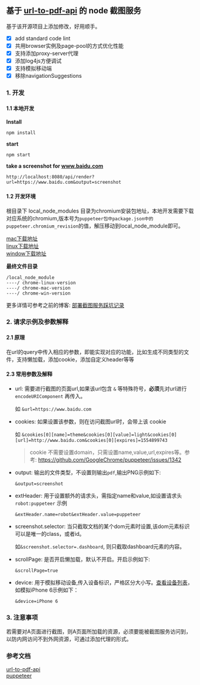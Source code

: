 ## 基于 [url-to-pdf-api](https://github.com/alvarcarto/url-to-pdf-api) 的 node 截图服务

基于该开源项目上添加修改，好用顺手。  
- [x]  add standard code lint
- [x]  共用browser实例及page-pool的方式优化性能
- [x]  支持添加proxy-server代理
- [x]  添加log4js方便调试
- [x]  支持模拟移动端
- [x]  移除navigationSuggestions

### 1. 开发  
#### 1.1 本地开发

**Install**  

```shell
npm install  
```  

**start**  

```shell
npm start
```  

**take a screenshot for www.baidu.com**

```
http://localhost:8080/api/render?url=https://www.baidu.com&output=screenshot
```  

#### 1.2 开发环境


根目录下 local_node_modules 目录为chromium安装包地址，本地开发需要下载对应系统的chromium,版本号为`puppeteer包中package.json中的puppeteer.chromium_revision`的值，解压移动到local_node_module即可。  

[mac下载地址](https://commondatastorage.googleapis.com/chromium-browser-snapshots/index.html?prefix=Mac/)  
[linux下载地址](https://commondatastorage.googleapis.com/chromium-browser-snapshots/index.html?prefix=Linux_x64/)  
[window下载地址](https://commondatastorage.googleapis.com/chromium-browser-snapshots/index.html?prefix=Win/)  

**最终文件目录**
```
/local_node_module
----/ chrome-linux-version
----/ chrome-mac-version
----/ chrome-win-version
```  

更多详情可参考之前的博客: [部署截图服务踩坑记录](https://github.com/yes1am/blog/issues/9)  

### 2. 请求示例及参数解释  

#### 2.1 原理
在url的query中传入相应的参数，即能实现对应的功能，比如生成不同类型的文件，支持懒加载，添加cookie，添加自定义header等等  

#### 2.3 常用参数及解释

* url: 需要进行截图的页面url,如果该url包含 `&` 等特殊符号，**必须**先对url进行 `encodeURIComponent` 再传入。  

    如 `&url=https://www.baidu.com`  
* cookies: 如果设置该参数，则在访问截图url时，会带上该 cookie  

    如 `&cookies[0][name]=theme&cookies[0][value]=light&cookies[0][url]=http://www.baidu.com&cookies[0][expires]=1554899743`

    > cookie 不需要设置domain，只需设置name,value,url,expires等。参考: https://github.com/GoogleChrome/puppeteer/issues/1342  

* output: 输出的文件类型，不设置则输出`pdf`,输出PNG示例如下:  

    `&output=screenshot`  

* extHeader: 用于设置额外的请求头，需指定name和value,如设置请求头 `robot:puppeteer` 示例  

    `&extHeader.name=robot&extHeader.value=puppeteer`  

* screenshot.selector: 当只截取文档的某个dom元素时设置,该dom元素标识可以是唯一的class，或者id。  

    如`&screenshot.selector=.dashboard`, 则只截取dashboard元素的内容。

* scrollPage: 是否开启懒加载，默认不开启。开启示例如下:  

    `&scrollPage=true`  

* device: 用于模拟移动设备,传入设备标识，严格区分大小写。[查看设备列表](https://github.com/GoogleChrome/puppeteer/blob/master/lib/DeviceDescriptors.js)，如模拟iPhone 6示例如下：    

    `&device=iPhone 6`  


### 3. 注意事项  
若需要对A页面进行截图，则A页面所加载的资源，必须要能被截图服务访问到，以防内网访问不到外网资源，可通过添加代理的形式。

### 参考文档  
[url-to-pdf-api](https://github.com/alvarcarto/url-to-pdf-api)  
[puppeteer](https://zhaoqize.github.io/puppeteer-api-zh_CN/)